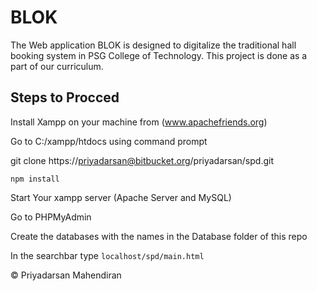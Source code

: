 # BLOK

The Web application BLOK is designed to digitalize the traditional hall booking system in PSG College of Technology. This project is done as a part of our curriculum.

## Steps to Procced

Install Xampp on your machine from (www.apachefriends.org)

Go to C:/xampp/htdocs using command prompt

git clone https://priyadarsan@bitbucket.org/priyadarsan/spd.git

`npm install`

Start Your xampp server (Apache Server and MySQL)

Go to PHPMyAdmin

Create the databases with the names in the Database folder of this repo

In the searchbar type `localhost/spd/main.html`

© Priyadarsan Mahendiran